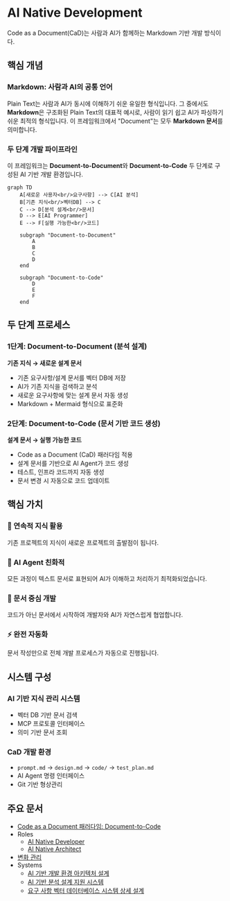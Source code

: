 # AI Native Development

Code as a Document(CaD)는 사람과 AI가 함께하는 Markdown 기반 개발 방식이다.

## 핵심 개념

### Markdown: 사람과 AI의 공통 언어

Plain Text는 사람과 AI가 동시에 이해하기 쉬운 유일한 형식입니다. 그 중에서도 **Markdown**은 구조화된 Plain Text의 대표적 예시로, 사람이 읽기 쉽고 AI가 파싱하기 쉬운 최적의 형식입니다. 이 프레임워크에서 "Document"는 모두 **Markdown 문서**를 의미합니다.

### 두 단계 개발 파이프라인

이 프레임워크는 **Document-to-Document**와 **Document-to-Code** 두 단계로 구성된 AI 기반 개발 환경입니다.

```mermaid
graph TD
    A[새로운 사용자<br/>요구사항] --> C[AI 분석]
    B[기존 지식<br/>벡터DB] --> C
    C --> D[분석 설계<br/>문서]
    D --> E[AI Programmer]
    E --> F[실행 가능한<br/>코드]
    
    subgraph "Document-to-Document"
        A
        B
        C
        D
    end
    
    subgraph "Document-to-Code"
        D
        E
        F
    end
```

## 두 단계 프로세스

### 1단계: Document-to-Document (분석 설계)
**기존 지식 → 새로운 설계 문서**

- 기존 요구사항/설계 문서를 벡터 DB에 저장
- AI가 기존 지식을 검색하고 분석
- 새로운 요구사항에 맞는 설계 문서 자동 생성
- Markdown + Mermaid 형식으로 표준화

### 2단계: Document-to-Code (문서 기반 코드 생성)
**설계 문서 → 실행 가능한 코드**

- Code as a Document (CaD) 패러다임 적용
- 설계 문서를 기반으로 AI Agent가 코드 생성
- 테스트, 인프라 코드까지 자동 생성
- 문서 변경 시 자동으로 코드 업데이트

## 핵심 가치

### 🔄 연속적 지식 활용
기존 프로젝트의 지식이 새로운 프로젝트의 출발점이 됩니다.

### 🤖 AI Agent 친화적
모든 과정이 텍스트 문서로 표현되어 AI가 이해하고 처리하기 최적화되었습니다.

### 📝 문서 중심 개발
코드가 아닌 문서에서 시작하여 개발자와 AI가 자연스럽게 협업합니다.

### ⚡ 완전 자동화
문서 작성만으로 전체 개발 프로세스가 자동으로 진행됩니다.

## 시스템 구성

### AI 기반 지식 관리 시스템
- 벡터 DB 기반 문서 검색
- MCP 프로토콜 인터페이스
- 의미 기반 문서 조회

### CaD 개발 환경
- `prompt.md` → `design.md` → `code/` → `test_plan.md`
- AI Agent 명령 인터페이스
- Git 기반 형상관리

## 주요 문서

- [Code as a Document 패러다임: Document-to-Code](./CaD.md)
- Roles
  * [AI Native Developer](./ai_native_developer.md)
  * [AI Native Architect](./cad_architect.md)
- [변화 관리](./change_strategy.md)
- Systems
  * [AI 기반 개발 환경 아키텍처 설계](./ai_assisted_dev_env_architecture.md)
  * [AI 기반 분석 설계 지원 시스템](./ai_re_and_arch.md)
  * [요구 사항 벡터 데이터베이스 시스템 상세 설계](./design_for_requirements.md)